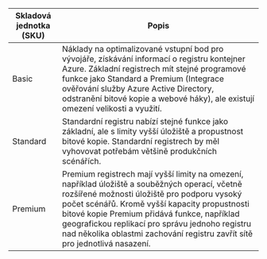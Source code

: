 | Skladová jednotka (SKU) | Popis |
|---|---|
| Basic | Náklady na optimalizované vstupní bod pro vývojáře, získávání informací o registru kontejner Azure. Základní registrech mít stejné programové funkce jako Standard a Premium (Integrace ověřování služby Azure Active Directory, odstranění bitové kopie a webové háky), ale existují omezení velikosti a využití. |
| Standard | Standardní registru nabízí stejné funkce jako základní, ale s limity vyšší úložiště a propustnost bitové kopie. Standardní registrech by měl vyhovovat potřebám většině produkčních scénářích. |
| Premium | Premium registrech mají vyšší limity na omezení, například úložiště a souběžných operací, včetně rozšířené možnosti úložiště pro podporu vysoký počet scénářů. Kromě vyšší kapacity propustnosti bitové kopie Premium přidává funkce, například geografickou replikací pro správu jednoho registru nad několika oblastmi zachování registru zavřít sítě pro jednotlivá nasazení. |
